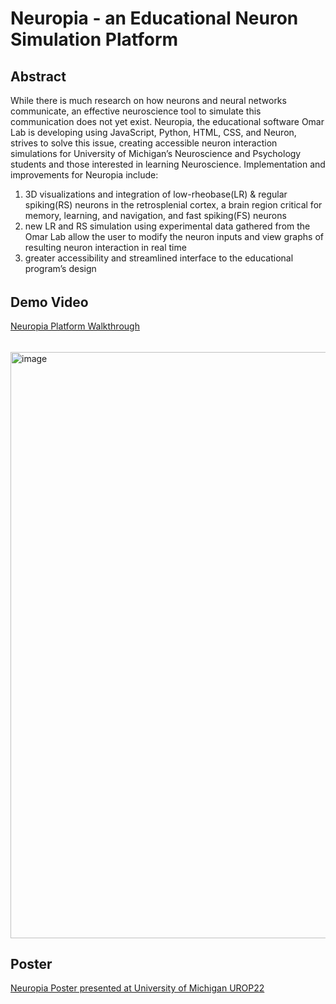 # Neuropia - an Educational Neuron Simulation Platform

## Abstract
While there is much research on how neurons and neural networks communicate, an effective neuroscience tool to simulate this communication does not yet exist. Neuropia, the educational software Omar Lab is developing using JavaScript, Python, HTML, CSS, and Neuron, strives to solve this issue, creating accessible neuron interaction simulations for University of Michigan’s Neuroscience and Psychology students and those interested in learning Neuroscience. Implementation and improvements for Neuropia include:
1. 3D visualizations and integration of low-rheobase(LR) & regular spiking(RS) neurons in the retrosplenial cortex, a brain region critical for memory, learning, and navigation, and fast spiking(FS) neurons
2. new LR and RS simulation using experimental data gathered from the Omar Lab allow the user to modify the neuron inputs and view graphs of resulting neuron interaction in real time
3. greater accessibility and streamlined interface to the educational program’s design


######
## Demo Video
[Neuropia Platform Walkthrough](https://drive.google.com/file/d/13TwtLjkUIssmTkqfOLp4MuH7HRs0y9n6/view?usp=sharing)
######
<img width="938" alt="image" src="https://user-images.githubusercontent.com/91641695/222042481-3d3bc3f8-29b6-4a62-8e8a-d9945971b1c3.png">


## Poster
[Neuropia Poster presented at University of Michigan UROP22](https://github.com/christinezeng/Neuropia-Poster/blob/bf88773dcc68835a819b0fe19768e49a04d417f0/Neuropia%20UROP%20poster%20FINAL.pdf)

